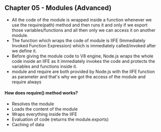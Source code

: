 ## Chapter 05 - Modules (Advanced)

- All the code of the module is wrapped inside a function whenever we use the require(path) method and then runs it and only if we export those variables/functions and all then only we can access it on another module.
- The function which wraps the code of module is IIFE (Immediately Invoked Function Expression) which is immediately called/invoked after we define it.
- Before giving the module code to V8 engine, Node.js wraps the whole code inside an IIFE as it immediately invokes the code and protects the variables and functions inside it.
- module and require are both provided by Node.js with the IIFE function as parameter and that's why we got the access of the module and require always

#### How does require() method works?

- Resolves the module
- Loads the content of the module
- Wraps everything inside the IIFE
- Evaluation of code (returns the module.exports)
- Caching of data
